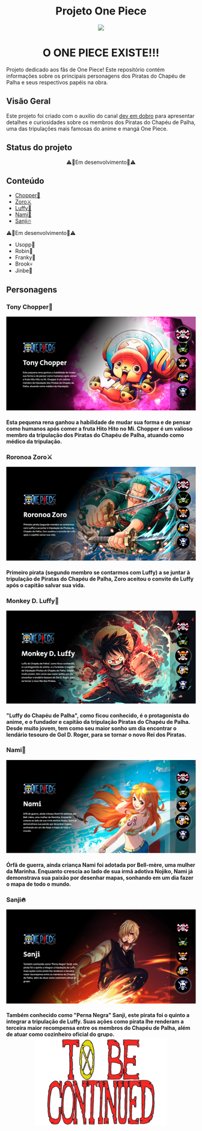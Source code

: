 <h1 align="center"> Projeto One Piece</h1>
<p align="center">
  <img src="https://media1.tenor.com/m/MrTcAmV4j78AAAAC/one-piece-logo-luffy-gear-5-one-piece.gif"/>
</p>
<h1 align="center">O ONE PIECE EXISTE!!!</h1>

Projeto dedicado aos fãs de One Piece! Este repositório contém informações sobre os principais personagens dos Piratas do Chapéu de Palha e seus respectivos papéis na obra.

## Visão Geral

Este projeto foi criado com o auxilio do canal [dev em dobro](https://www.youtube.com/@DevemDobro) para apresentar detalhes e curiosidades sobre os membros dos Piratas do Chapéu de Palha, uma das tripulações mais famosas do anime e mangá One Piece.

## Status do projeto

 <p align="center">⚠️🚧Em desenvolvimento🚧⚠️<p/>



## Conteúdo

- [Chopper🦌](#tony-chopper)
- [Zoro⚔️](#roronoa-zoro%EF%B8%8F)
- [Luffy🍖](#monkey-d-luffy)
- [Nami🍊](#nami)
- [Sanji🔥](#sanji)

⚠️🚧Em desenvolvimento🚧⚠️
- Usopp🤥
- Robin🌸
- Franky🤖
- Brook💀
- Jinbe🦈



## Personagens

### Tony Chopper🦌
![Chopper](chopper-projeto.png)

#### <span style="font-size: 14px;">Esta pequena rena ganhou a habilidade de mudar sua forma e de pensar como humanos após comer a fruta Hito Hito no Mi. Chopper é um valioso membro da tripulação dos Piratas do Chapéu de Palha, atuando como médico da tripulação.</span>

### Roronoa Zoro⚔️
![Zoro](zoro-projeto.png)

#### <span style="font-size: 14px;">Primeiro pirata (segundo membro se contarmos com Luffy) a se juntar à tripulação de Piratas do Chapéu de Palha, Zoro aceitou o convite de Luffy após o capitão salvar sua vida.</span>

### Monkey D. Luffy🍖
![Luffy](luffy-projeto.png)

#### <span style="font-size: 14px;">"Luffy do Chapéu de Palha", como ficou conhecido, é o protagonista do anime, e o fundador e capitão da tripulação Piratas do Chapéu de Palha. Desde muito jovem, tem como seu maior sonho um dia encontrar o lendário tesouro de Gol D. Roger, para se tornar o novo Rei dos Piratas.</span>

### Nami🍊
![Nami](nami-projeto.png)

#### <span style="font-size: 14px;">Órfã de guerra, ainda criança Nami foi adotada por Bell-mère, uma mulher da Marinha. Enquanto crescia ao lado de sua irmã adotiva Nojiko, Nami já demonstrava sua paixão por desenhar mapas, sonhando em um dia fazer o mapa de todo o mundo.</span>

### Sanji🔥
![Sanji](sanji-projeto.png)

#### <span style="font-size: 14px;">Também conhecido como "Perna Negra" Sanji, este pirata foi o quinto a integrar a tripulação de Luffy. Suas ações como pirata lhe renderam a terceira maior recompensa entre os membros do Chapéu de Palha, além de atuar como cozinheiro oficial do grupo.</span>




<p align="center">
  <img align="center" width="350px" style="margin-top:-20px" src=to-be-continued.png/>
</p>
